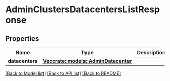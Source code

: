 # AdminClustersDatacentersListResponse

## Properties

Name | Type | Description | Notes
------------ | ------------- | ------------- | -------------
**datacenters** | [**Vec<crate::models::AdminDatacenter>**](AdminDatacenter.md) |  | 

[[Back to Model list]](../README.md#documentation-for-models) [[Back to API list]](../README.md#documentation-for-api-endpoints) [[Back to README]](../README.md)


